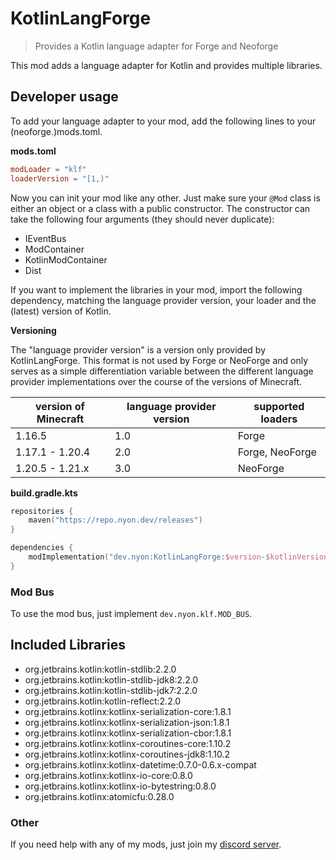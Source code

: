 # KotlinLangForge

> Provides a Kotlin language adapter for Forge and Neoforge

This mod adds a language adapter for Kotlin and provides multiple libraries.

## Developer usage

To add your language adapter to your mod, add the following lines to your
(neoforge.)mods.toml.

**mods.toml**

```toml
modLoader = "klf"
loaderVersion = "[1,)"
```

Now you can init your mod like any other.
Just make sure your `@Mod` class is either an object or a class with a public constructor.
The constructor can take the following four arguments (they should never duplicate):

- IEventBus
- ModContainer
- KotlinModContainer
- Dist

If you want to implement the libraries in your mod, import the following dependency,
matching the language provider version, your loader and the (latest) version of Kotlin.

**Versioning**

The "language provider version" is a version only provided by KotlinLangForge.
This format is not used by Forge or NeoForge and only serves as a simple differentiation variable between the different
language provider implementations over the course of the versions of Minecraft.

| version of Minecraft | language provider version | supported loaders |
|----------------------|---------------------------|-------------------|
| 1.16.5               | 1.0                       | Forge             |
| 1.17.1 - 1.20.4      | 2.0                       | Forge, NeoForge   |
| 1.20.5 - 1.21.x      | 3.0                       | NeoForge          |

**build.gradle.kts**

```kotlin
repositories {
    maven("https://repo.nyon.dev/releases")
}

dependencies {
    modImplementation("dev.nyon:KotlinLangForge:$version-$kotlinVersion-$lpVersion+$loader")
}
```

### Mod Bus

To use the mod bus, just implement `dev.nyon.klf.MOD_BUS`.

## Included Libraries

- org.jetbrains.kotlin:kotlin-stdlib:2.2.0
- org.jetbrains.kotlin:kotlin-stdlib-jdk8:2.2.0
- org.jetbrains.kotlin:kotlin-stdlib-jdk7:2.2.0
- org.jetbrains.kotlin:kotlin-reflect:2.2.0
- org.jetbrains.kotlinx:kotlinx-serialization-core:1.8.1
- org.jetbrains.kotlinx:kotlinx-serialization-json:1.8.1
- org.jetbrains.kotlinx:kotlinx-serialization-cbor:1.8.1
- org.jetbrains.kotlinx:kotlinx-coroutines-core:1.10.2
- org.jetbrains.kotlinx:kotlinx-coroutines-jdk8:1.10.2
- org.jetbrains.kotlinx:kotlinx-datetime:0.7.0-0.6.x-compat
- org.jetbrains.kotlinx:kotlinx-io-core:0.8.0
- org.jetbrains.kotlinx:kotlinx-io-bytestring:0.8.0
- org.jetbrains.kotlinx:atomicfu:0.28.0

### Other

If you need help with any of my mods, just join my [discord server](https://nyon.dev/discord).
